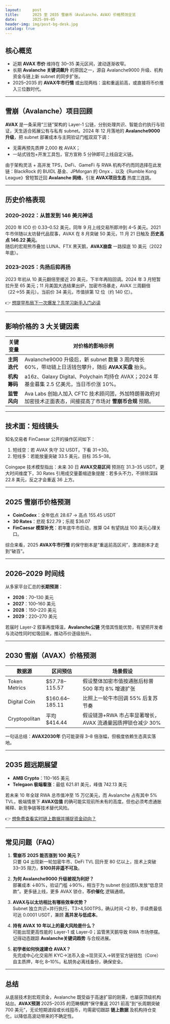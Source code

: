 ```yaml
---
layout:     post
title:      2025 至 2035 雪崩币（Avalanche，AVAX）价格预测全览
date:       2025-09-05
header-img: img/post-bg-desk.jpg
catalog: true
---
```


## 核心概览
- 近期 **AVAX 市价** 维持在 30–35 美元区间，波动逐渐收窄。  
- 长期 **Avalanche 关键词飙升** 的原因之一，源自 Avalanche9000 升级、机构资金与链上新 subnet 的同步扩张。  
- 2025–2035 的 **AVAX牛市行情** 或出现两档：温和重返前高，或直接将币价推入三位数时代。

---

## 雪崩（Avalanche）项目回顾

**AVAX** 是一条采用“三链”架构的 Layer-1 公链，分别处理共识、智能合约执行与验证，天生适合拓展公有与私有 subnet。2024 年 12 月落地的 **Avalanche9000 升级**，把 subnet 部署成本与主网验证门槛双双下调：  
- 无需再预先质押 2,000 枚 AVAX；  
- 一站式钱包+开发工具包，官方宣称 5 分钟即可上线自定义链。

由于架构灵活 + 高并发 TPS，DeFi、GameFi 与 RWA 机构不约而同选择在此发链：BlackRock 的 BUIDL 基金、JPMorgan 的 Onyx 、以及《Rumble Kong League》曾短暂迁回 **Avalanche 网络**，引发 **AVAX项目生态** 热度三连跳。

---

## 历史价格表现

### 2020–2022：从首发到 146 美元神话
2020 年 ICO 价 0.33–0.52 美元，同年 9 月上线交易所即冲到 4–5 美元。2021 牛市伴随以太坊替代品叙事，AVAX 在 8 月突破 50 美元，11 月 21 日触及 **历史高点 146.22 美元**。  
随后的宏观熊市叠加 LUNA、FTX 黑天鹅，**AVAX崩盘** 一路探底 10 美元（2022 年底）。

### 2023–2025：先扬后抑再扬
2023 年初从 10 美元翻倍至接近 20 美元，下半年再陷回调。2024 年 3 月短暂拉升至 65 美元；11 月美国大选结果出炉，加密市场暴走，AVAX 三周翻倍（22→55 美元）。当前价 34 美元，市值排第 12 位（约 140 亿）。

👉 [想提早布局下一次爆发？先学习新手入门必读](https://okxdog.com/)

---

## 影响价格的 3 大关键因素

| 关键变量 | 对价格的影响示例 |
| --- | --- |
| **主网迭代** | Avalanche9000 升级后，新 subnet 数量 3 周内增长 60%，带动链上日活钱包攀升，随后 **AVAX买盘** 抬头。 |
| **机构筹码** | a16z、Galaxy Digital、Polychain 均持仓 AVAX；2024 年基金募集 2.5 亿美元，当日币价涨 10%。 |
| **监管风向** | Ava Labs 创始人加入 CFTC 技术顾问团，外加特朗普政府对加密技术正面表态，间接提高了市场对 **雪崩币合规** 预期。 |

---

## 技术面：短线镜头

知名交易者 FinCaesar 公开的操作区间如下：

1. 短线空：若 AVAX 失守 32 USDT，下看 31→30。  
2. 短线多：若能放量突破 33.5 美元，目标 35.5–38。  

Coingape 技术模型指出：未来 30 日 **AVAX交易区间** 预测在 31.3–35 USDT。更大时间维度下，30 Rates 引用成交量萎缩迹象提醒：若多头不力，不排除深踩 22.8 美元，反之才会重返 36 上方。

---

## 2025 雪崩币价格预测

- **CoinCodex**：全年低点 28.67 → 高点 155.45 USDT  
- **30 Rates**：悲观 $22.79；乐观 $36.07  
- **FinCaesar 模型补充**：若年底牛市启动，推算 Q4 有望挑战 100 美元心理关口。  

综合来看，2025 **AVAX牛市行情** 的保守剧本是“重返前高区间”，激进剧本才走到“破百”。

---

## 2026–2029 时间线

从多家平台汇总的**长期预测**：

- **2026**：70–130 美元  
- **2027**：100–160 美元  
- **2028**：150–220 美元  
- **2029**：220–270 美元  

若届时 Layer-2 叙事再度降温，**Avalanche公链** 凭借其性能优势，有望把开发者与流动性同时虹吸回来，推动币价逐级抬升。

---

## 2030 雪崩（AVAX）价格预测

| 数据源 | 区间预估 | 场景假设 |
| --- | --- | --- |
| Token Metrics | $57.78–115.57 | 假设整体加密市值按通胀后标普 500 年均 8% 增速扩张 |
| Digital Coin | $160.64–185.11 | 比照上一轮牛市回调 55% 后复苏节奏 |
| Cryptopolitan | 平均 $414.44 | 假设链游+RWA 市占率显著增长，AVAX 流通量因质押锁仓减少 30% |

一句话总结：**AVAX2030年** 仍可能录得 3–8 倍涨幅，但极度依赖生态真实落地。

---

## 2035 超远期展望

- **AMB Crypto**：110–165 美元  
- **Telegaon 极端看涨**：最低 621.81 美元，峰值 742.13 美元  

若未来 10 年全球 RWA 总市值冲至 15 万亿美元，而 Avalanche 占有其中 5% TVL，极端情景下 **AVAX估值** 的确可能实现前所未有的高度。但也必须考虑通胀稀释、新竞争链等技术替代风险。

👉 [想免费查看实时链上数据并捕捉资金动向？](https://okxdog.com/)

---

## 常见问题（FAQ）

1. **雪崩币 2025 能否涨到 100 美元？**  
   只要 Q4 出现新一轮加密牛市、DeFi TVL 回升至 80 亿以上，技术上突破 33–35 阻力，**$100并非遥不可及**。

2. **为何 Avalanche9000 升级被视为利好？**  
   部署成本 ↓80%，验证门槛 ↓90%，相当于为 subnet 创业团队发放“低息贷款”。更多链上线，更多 AVAX 锁仓，**币价催化** 逻辑通顺。

3. **AVAX与以太坊相比有哪些效率优势？**  
   Subnet 独立共识+并行执行，T3>4,500TPS，确认时间 <2 秒，手续费最低可达 0.0001 USDT，兼顾 **高并发与低成本**。

4. **持有 AVAX 10 年以上的最大风险是什么？**  
   可能出现更高性能的 Layer-1 或 Layer-0；监管黑天鹅导致 RWA 市场停摆。记得动态跟踪 **Avalanche关键词趋势** 与合规进展。

5. **初学者如何快速建仓 AVAX？**  
   先完成中心化交易所 KYC→法币入金→现货买入→转至官方链钱包（Core）自主质押，年化 8–10%。私钥务必离线备份，确保安全。

---

## 总结

从底层技术到宏观资金，Avalanche 既受益于高速扩容的刚需，也屡获顶级机构站台。**AVAX预测** 2025–2035 的范畴横跨“保守重返 2021 前高”到“长周期突破 700 美元”，无论短期波段或长线囤币，均需密切跟踪 **链上数据** 及机构持仓变化，以降低高波动带来的不确定性。